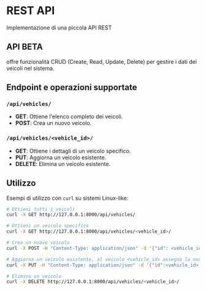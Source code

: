 # REST API

Implementazione di una piccola API REST

## API BETA

offre funzionalità CRUD (Create, Read, Update, Delete) per gestire i dati dei veicoli nel sistema.

## Endpoint e operazioni supportate

### `/api/vehicles/`

- **GET**: Ottiene l'elenco completo dei veicoli.
- **POST**: Crea un nuovo veicolo.

### `/api/vehicles/<vehicle_id>/`

- **GET**: Ottiene i dettagli di un veicolo specifico.
- **PUT**: Aggiorna un veicolo esistente.
- **DELETE**: Elimina un veicolo esistente.

## Utilizzo

Esempi di utilizzo con `curl` su sistemi Linux-like:

```bash
# Ottieni tutti i veicoli
curl -X GET http://127.0.0.1:8000/api/vehicles/

# Ottieni un veicolo specifico
curl -X GET http://127.0.0.1:8000/api/vehicles/<vehicle_id>/

# Crea un nuovo veicolo
curl -X POST -H "Content-Type: application/json" -d '{"id": <vehicle_id>, "latitude": <latitude>, "longitude": <longitude>}' http://127.0.0.1:8000/api/vehicles/

# Aggiorna un veicolo esistente, al veicolo <vehicle_id> assegna la nuova posizione
curl -X PUT -H "Content-Type: application/json" -d '{"id":<vehicle_id>,"latitude": <latitude>, "longitude": <longitude>}' http://127.0.0.1:8000/api/vehicles/<vehicle_id>/

# Elimina un veicolo
curl -X DELETE http://127.0.0.1:8000/api/vehicles/<vehicle_id>/
```



